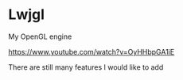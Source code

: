 # Lwjgl
My OpenGL engine

https://www.youtube.com/watch?v=OyHHbpGA1iE

There are still many features I would like to add
